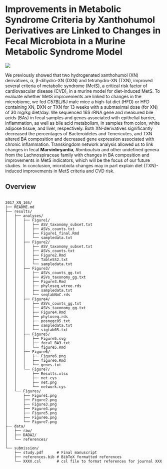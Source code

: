 # Improvements in Metabolic Syndrome Criteria by Xanthohumol Derivatives are Linked to Changes in Fecal Microbiota in a Murine Metabolic Syndrome Model 

![](https://img.shields.io/badge/Project-PhD-blue.svg?style=flat)

We previously showed that two hydrogenated xanthohumol (XN) derivatives, α, β-dihydro-XN (DXN) and tetrahydro-XN (TXN), improved several criteria of metabolic syndrome (MetS), a critical risk factor of cardiovascular disease 
(CVD), in a murine model for diet-induced MetS. To evaluate whether MetS improvements are linked to changes in the microbiome, we fed C57BL/6J male mice a high-fat diet (HFD) or HFD containing XN, DXN or TXN for 13 weeks with a 
submaximal dose (for XN) of 30 mg/kg diet/day. We sequenced 16S rRNA gene and measured bile acids (BAs) in fecal samples and genes associated with epithelial barrier, inflammation, as well as bile acid metabolism, in samples from 
colon, white adipose tissue, and liver, respectively. Both XN-derivatives significantly decreased the percentages of Bacteroidetes and Tenericutes, and TXN altered BA composition and decreased gene expression associated with 
chronic inflammation. Transkingdom network analysis allowed us to link changes in fecal **Marvinbryantia**, 
*Romboutsia* and other undefined genera from the Lachnospiraceae family with changes in BA composition and 
improvements in MetS 
indicators, which will be the focus of our future studies. In conclusion, microbiota changes may in part explain diet (TXN)-induced improvements in MetS criteria and CVD risk.

## Overview

```text

2017_XN_16S/
├── README.md
├── results/
│   ├── analyses/
│   │   ├── Figure1/
│   │   │	├── ASV_taxonomy_subset.txt
│   │	│	├── ASVs_counts.txt
│   │	│	├── Figure1_final.Rmd
│   │	│	└── sampledata.txt
│   │   ├── Figure2/
│   │	│	├── ASV_taxonomy_subset.txt
│   │	│	├── ASVs_counts.txt
│   │	│	├── Figure2.Rmd
│   │	│	├── TableSS2.txt
│   │	│	└── sampledata.txt			
│   │   ├── Figure3/
│   │	│	├── ASVs_counts_gg.txt
│   │	│	├── ASVs_taxonomy_gg.txt
│   │	│	├── Figure3.Rmd
│   │	│	├── phyloseq_wtree.rds
│   │	│	├── sampledata.txt
│   │	│	└── seqtabNoC.rds
│   │   ├── Figure4/
│   │	│	├── ASVs_counts_gg.txt
│   │	│	├── ASVs_taxonomy_gg.txt
│   │	│	├── Figure4.Rmd
│   │	│	├── phyloseq.rds
│   │	│	├── posnegc05.txt
│   │	│	├── sampledata.txt
│   │	│	└── sigtab05.txt
│   │   ├── Figure5/
│   │	│	├── Figure5.svg
│   │	│	├── fecal_BA3.txt
│   │	│	└── figure5.Rmd
│   │   ├── Figure6/
│   │	│	├── Figure6.png
│   │	│	├── figure6.Rmd
│   │	│	└── genes.txt
│   │   └── Figure7/
│   │		├── Results.xlsx
│   │		├── net.cys
│   │		├── net.png
│   │		└── network.cys
│   └── Figures/
│       ├── Figure1.png
│       ├── Figure2.png
│       ├── Figure3.png
│       ├── Figure4.png
│       ├── Figure5.png
│       ├── Figure6.png
│       └── Figure7.png
├── data/
│	├── raw/
│	├── DADA2/
│	└── references/
│
└── submission/
	├── study.pdf      # Final manuscript
	├── references.bib # BibTeX formatted references
	└── XXXX.csl       # csl file to format references for journal XXX

```
